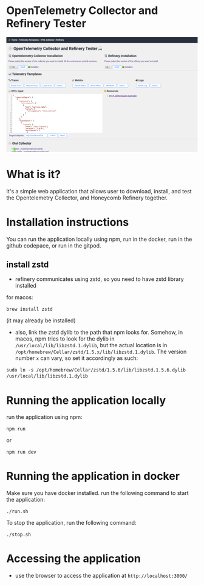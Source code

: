 # OpenTelemetry Collector and Refinery Tester
![screenshot](./frontend/images/otel-tester-screen.png)
# What is it?
It's a simple web application that allows user to download, install, and test the Opentelemetry Collector, and Honeycomb Refinery together.

# Installation instructions
You can run the application locally using npm, run in the docker, run in the github codepace, or run in the gitpod.

## install zstd
- refinery communicates using zstd, so you need to have zstd library installed

for macos:
```
brew install zstd
```
(it may already be installed)
- also, link the zstd dylib to the path that npm looks for. Somehow, in macos, npm tries to look for the dylib in `/usr/local/lib/libzstd.1.dylib`, but the actual location is in `/opt/homebrew/Cellar/zstd/1.5.x/lib/libzstd.1.dylib`. The version number `x` can vary, so set it accordingly as such:

```
sudo ln -s /opt/homebrew/Cellar/zstd/1.5.6/lib/libzstd.1.5.6.dylib /usr/local/lib/libzstd.1.dylib
```

# Running the application locally
run the application using npm:
```
npm run
```
or
```
npm run dev
```

# Running the application in docker
Make sure you have docker installed.
run the following command to start the application:

```
./run.sh
```

To stop the application, run the following command:
```
./stop.sh
```

# Accessing the application
- use the browser to access the application at `http://localhost:3000/`
